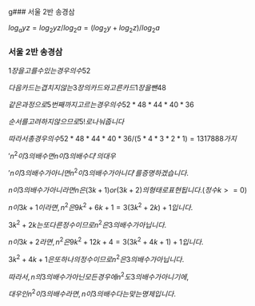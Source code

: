 g### 서울 2반 송경삼

$log_ayz=log_2yz/log_2a=(log_2y+log_2z)/log_2a$



### 서울 2반 송경삼

$1장을 고를 수 있는 경우의 수 52$

$다음 카드는 겹치지않는 3장의 카드와 고른 카드 1장을 뺀 48$

$같은 과정으로 5번째 까지 고르는 경우의 수 52*48*44*40*36$

$순서를 고려하지 않으므로 5!로 나눠줍니다$

$따라서 총 경우의 수 52*48*44*40*36/(5*4*3*2*1) = 1317888 가지$









$'n^2 이 3의 배수면 n이 3의 배수다'의 대우$ 

$'n이 3의 배수가 아니면 n^2 이 3의 배수가 아니다'를 증명하겠습니다.$ 

$n이 3의 배수가 아니라면 n은 (3k+1) or (3k+2) 의 형태로 표현됩니다. (정수 k>=0)$

$n이 3k+1 이라면, n^2은 9k^2+6k+1 = 3(3k^2+2k)+1 입니다.$

$3k^2+2k는 또 다른 정수이므로 n^2은 3의 배수가 아닙니다.$

$n이 3k+2라면, n^2은 9k^2+12k+4 = 3(3k^2+4k+1)+1입니다.$

$3k^2+4k+1은 또 하나의 정수이므로 n^2은 3의 배수가 아닙니다.$

$따라서, n의 3의 배수가 아닌 모든 경우에 n^2도 3의 배수가 아니기에,$

$대우인 n^2이 3의 배수라면, n이 3의 배수다는 맞는 명제입니다.$









